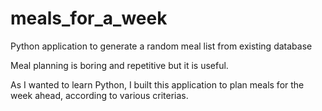 # meals_for_a_week
Python application to generate a random meal list from existing database

Meal planning is boring and repetitive but it is useful.

As I wanted to learn Python, I built this application to plan meals for the week ahead, according to various criterias. 

